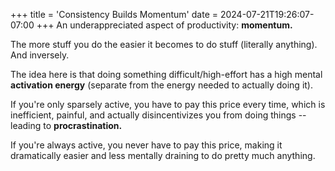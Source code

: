 +++
title = 'Consistency Builds Momentum'
date = 2024-07-21T19:26:07-07:00
+++
An underappreciated aspect of productivity: **momentum.**

The more stuff you do the easier it becomes to do stuff (literally anything). And inversely.

The idea here is that doing something difficult/high-effort has a high mental **activation energy** (separate from the energy needed to actually doing it).

If you're only sparsely active, you have to pay this price every time, which is inefficient, painful, and actually disincentivizes you from doing things -- leading to **procrastination.**

If you're always active, you never have to pay this price, making it dramatically easier and less mentally draining to do pretty much anything.
